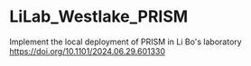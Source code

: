 # LiLab_Westlake_PRISM
Implement the local deployment of PRISM in Li Bo's laboratory 
https://doi.org/10.1101/2024.06.29.601330
